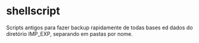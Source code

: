 # shellscript

Scripts antigos para fazer backup rapidamente de todas bases ed dados do diretório IMP_EXP, separando em pastas por nome.
